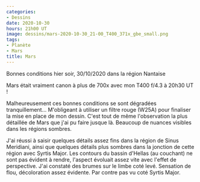 ```yaml
---
categories:
- Dessins
date: 2020-10-30
hours: 21h00 UT
image: dessins/mars-2020-10-30_21-00_T400_371x_gbe_small.png
tags:
- Planète
- Mars
title: Mars
---
```

Bonnes conditions hier soir, 30/10/2020 dans la région Nantaise  

Mars était vraiment canon à plus de 700x avec mon T400 f/4.3 à 20h30 UT !

Malheureusement ces bonnes conditions se sont dégradées tranquillement… M'obligeant à utiliser un filtre rouge (W25A) pour finaliser la mise en place de mon dessin. C'est tout de même l'observation la plus détaillée de Mars que j'ai pu faire jusque là. Beaucoup de nuances visibles dans les régions sombres.

J'ai réussi à saisir quelques détails assez fins dans la région de Sinus Meridiani, ainsi que quelques détails plus sombres dans la jonction de cette région avec Syrtis Major. Les contours du bassin d'Hellas (au couchant) ne sont pas évident à rendre, l'aspect évoluait assez vite avec l'effet de perspective. J'ai constaté des brumes sur le limbe coté levé. Sensation de flou, décoloration assez évidente. Par contre pas vu coté Syrtis Major.

